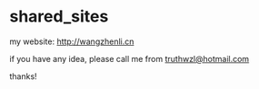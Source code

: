 shared_sites
============

my website: http://wangzhenli.cn 

if you have any idea, please call me from truthwzl@hotmail.com

thanks! 

